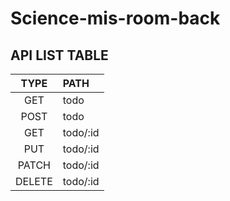 # Science-mis-room-back
## API LIST TABLE
| TYPE | PATH |
|:--:|:--|
| GET 	| todo |
| POST 	| todo |
| GET 	| todo/:id |
| PUT 	| todo/:id |
| PATCH 	| todo/:id |
| DELETE 	| todo/:id |
